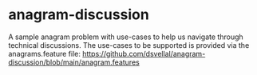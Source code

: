 # anagram-discussion
A sample anagram problem with use-cases to help us navigate through technical discussions. 
The use-cases to be supported is provided via the anagrams.feature file: https://github.com/dsvellal/anagram-discussion/blob/main/anagram.features
